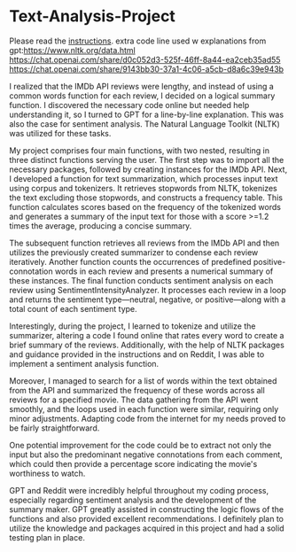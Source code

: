 # Text-Analysis-Project
 
Please read the [instructions](instructions.md).
extra code line used w explanations from gpt:https://www.nltk.org/data.html
https://chat.openai.com/share/d0c052d3-525f-46ff-8a44-ea2ceb35ad55
https://chat.openai.com/share/9143bb30-37a1-4c06-a5cb-d8a6c39e943b


I realized that the IMDb API reviews were lengthy, and instead of using a common words function for each review, I decided on a logical summary function. I discovered the necessary code online but needed help understanding it, so I turned to GPT for a line-by-line explanation. This was also the case for sentiment analysis. The Natural Language Toolkit (NLTK) was utilized for these tasks.

My project comprises four main functions, with two nested, resulting in three distinct functions serving the user. The first step was to import all the necessary packages, followed by creating instances for the IMDb API. Next, I developed a function for text summarization, which processes input text using corpus and tokenizers. It retrieves stopwords from NLTK, tokenizes the text excluding those stopwords, and constructs a frequency table. This function calculates scores based on the frequency of the tokenized words and generates a summary of the input text for those with a score >=1.2 times the average, producing a concise summary.

The subsequent function retrieves all reviews from the IMDb API and then utilizes the previously created summarizer to condense each review iteratively. Another function counts the occurrences of predefined positive-connotation words in each review and presents a numerical summary of these instances. The final function conducts sentiment analysis on each review using SentimentIntensityAnalyzer. It processes each review in a loop and returns the sentiment type—neutral, negative, or positive—along with a total count of each sentiment type.

Interestingly, during the project, I learned to tokenize and utilize the summarizer, altering a code I found online that rates every word to create a brief summary of the reviews. Additionally, with the help of NLTK packages and guidance provided in the instructions and on Reddit, I was able to implement a sentiment analysis function.

Moreover, I managed to search for a list of words within the text obtained from the API and summarized the frequency of these words across all reviews for a specified movie. The data gathering from the API went smoothly, and the loops used in each function were similar, requiring only minor adjustments. Adapting code from the internet for my needs proved to be fairly straightforward.

One potential improvement for the code could be to extract not only the input but also the predominant negative connotations from each comment, which could then provide a percentage score indicating the movie's worthiness to watch.

GPT and Reddit were incredibly helpful throughout my coding process, especially regarding sentiment analysis and the development of the summary maker. GPT greatly assisted in constructing the logic flows of the functions and also provided excellent recommendations. I definitely plan to utilize the knowledge and packages acquired in this project and had a solid testing plan in place.